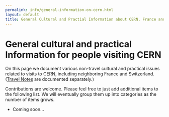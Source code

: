 ```yaml
---
permalink: info/general-information-on-cern.html
layout: default
title: General Cultural and Practial Information about CERN, France and Switzerland
---
```


# General cultural and practical Information for people visiting CERN

On this page we document various non-travel cultural and practical issues
related to visits to CERN, including neighboring France and Switzerland. ([Travel Notes](/info/travel-to-CERN.html) are documented separately.)

Contributions are welcome. Please feel free to just add additional items
to the following list. We will eventually group them up into categories
as the number of items grows.

  * Coming soon...

